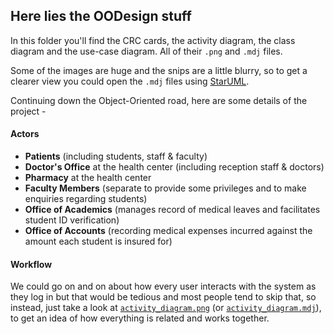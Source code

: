 ## Here lies the OODesign stuff

In this folder you'll find the CRC cards, the activity diagram, the class diagram and the use-case diagram. All of their `.png` and `.mdj` files.
  
Some of the images are huge and the snips are a little blurry, so to get a clearer view you could open the `.mdj` files using [StarUML](https://staruml.io).


Continuing down the Object-Oriented road, here are some details of the project -

#### Actors
* **Patients** (including students, staff & faculty)
* **Doctor's Office** at the health center (including reception staff & doctors)
* **Pharmacy** at the health center
* **Faculty Members** (separate to provide some privileges and to make enquiries regarding students)
* **Office of Academics** (manages record of medical leaves and facilitates student ID verification)
* **Office of Accounts** (recording medical expenses incurred against the amount each student is insured for)

#### Workflow
We could go on and on about how every user interacts with the system as they log in but that would be tedious and most people tend to skip that, so instead, just take a look at [`activity_diagram.png`](activity_diagram.png) (or [`activity_diagram.mdj`](activity_diagram.mdj)), to get an idea of how everything is related and works together.
